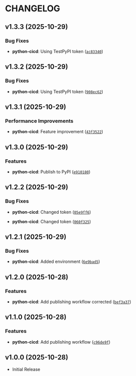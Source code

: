 # CHANGELOG

<!-- version list -->

## v1.3.3 (2025-10-29)

### Bug Fixes

- **python-cicd**: Using TestPyPI token
  ([`ac83340`](https://github.com/shubheshswain91/python-devops-cicd-project/commit/ac833405325f7364aebd2fa603299387417a7b91))


## v1.3.2 (2025-10-29)

### Bug Fixes

- **python-cicd**: Using TestPyPI token
  ([`908ec62`](https://github.com/shubheshswain91/python-devops-cicd-project/commit/908ec62c0aa636432bb097563e49638e8ea46740))


## v1.3.1 (2025-10-29)

### Performance Improvements

- **python-cicd**: Feature improvement
  ([`43f3522`](https://github.com/shubheshswain91/python-devops-cicd-project/commit/43f3522987af1f1081110de9d3899f103c8cb890))


## v1.3.0 (2025-10-29)

### Features

- **python-cicd**: Publish to PyPI
  ([`e910180`](https://github.com/shubheshswain91/python-devops-cicd-project/commit/e910180505a5c8e710822c4a392bedc32f643e5c))


## v1.2.2 (2025-10-29)

### Bug Fixes

- **python-cicd**: Changed token
  ([`05e9ff6`](https://github.com/shubheshswain91/python-devops-cicd-project/commit/05e9ff6fadc8dad3e91c3a36d0f37923c055a13e))

- **python-cicd**: Changed token
  ([`060f325`](https://github.com/shubheshswain91/python-devops-cicd-project/commit/060f3257379bfee90d900991fd04e23796108f08))


## v1.2.1 (2025-10-29)

### Bug Fixes

- **python-cicd**: Added environment
  ([`6e9bad5`](https://github.com/shubheshswain91/python-devops-cicd-project/commit/6e9bad5425056743fa0bad3a3a463e9d1137ad20))


## v1.2.0 (2025-10-28)

### Features

- **python-cicd**: Add publishing workflow corrected
  ([`bef3a37`](https://github.com/shubheshswain91/python-devops-cicd-project/commit/bef3a371b4952cbce32d83e0e2b8fc5785fae0c1))


## v1.1.0 (2025-10-28)

### Features

- **python-cicd**: Add publishing workflow
  ([`c96de9f`](https://github.com/shubheshswain91/python-devops-cicd-project/commit/c96de9f6d11c1ffde704f64b1132b625a779bdc2))


## v1.0.0 (2025-10-28)

- Initial Release
